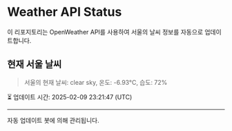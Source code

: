 
# Weather API Status

이 리포지토리는 OpenWeather API를 사용하여 서울의 날씨 정보를 자동으로 업데이트합니다.

## 현재 서울 날씨
> 서울의 현재 날씨: clear sky, 온도: -6.93°C, 습도: 72%

⏳ 업데이트 시간: 2025-02-09 23:21:47 (UTC)

---
자동 업데이트 봇에 의해 관리됩니다.

